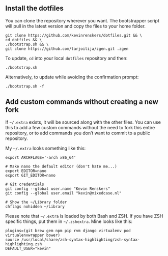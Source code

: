 ## Install the dotfiles
You can clone the repository wherever you want. The bootstrapper script will pull in the latest version and copy the files to your home folder.

    git clone https://github.com/kevinrenskers/dotfiles.git && \
    cd dotfiles && \
    ./bootstrap.sh && \
    git clone https://github.com/tarjoilija/zgen.git .zgen

To update, `cd` into your local `dotfiles` repository and then:

    ./bootstrap.sh

Alternatively, to update while avoiding the confirmation prompt:

    ./bootstrap.sh -f

## Add custom commands without creating a new fork
If `~/.extra` exists, it will be sourced along with the other files. You can use this to add a few custom commands without the need to fork this entire repository, or to add commands you don’t want to commit to a public repository.

My `~/.extra` looks something like this:

    export ARCHFLAGS='-arch x86_64'

    # Make nano the default editor (don't hate me...)
    export EDITOR=nano
    export GIT_EDITOR=nano

    # Git credentials
    git config --global user.name "Kevin Renskers"
    git config --global user.email "kevin@mixedcase.nl"

    # Show the ~/Library folder
    chflags nohidden ~/Library

Please note that `~/.extra` is loaded by both Bash and ZSH. If you have ZSH specific things, put them in `~/.zshextra`. Mine looks like this:

    plugins=(git brew gem npm pip rvm django virtualenv pod virtualenvwrapper bower)
    source /usr/local/share/zsh-syntax-highlighting/zsh-syntax-highlighting.zsh
    DEFAULT_USER="kevin"
